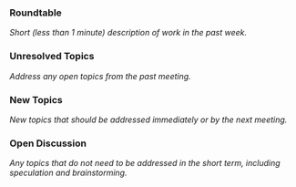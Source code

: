 ### Roundtable
_Short (less than 1 minute) description of work in the past week._

### Unresolved Topics
_Address any open topics from the past meeting._

### New Topics
_New topics that should be addressed immediately or by the next
meeting._

### Open Discussion
_Any topics that do not need to be addressed in the short term,
including speculation and brainstorming._